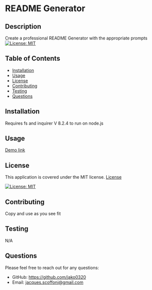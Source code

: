 
# README Generator

## Description
Create a professional README Generator with the appropriate prompts<br>
[![License: MIT](https://img.shields.io/badge/License-MIT-yellow.svg)](https://opensource.org/licenses/MIT)

## Table of Contents
- [Installation](#installation)
- [Usage](#usage)
- [License](#license)
- [Contributing](#contributing)
- [Testing](#testing)
- [Questions](#questions)

## Installation
Requires fs and inquirer V 8.2.4 to run on node.js

## Usage
<a href="https://drive.google.com/file/d/1ncFK2n5FpDOvVVbddUtWwT7zZJ37uLUS/view?usp=drive_link">Demo link</a>


## License

  
This application is covered under the MIT license. [License]( https://opensource.org/licenses/MIT )

  [![License: MIT](https://img.shields.io/badge/License-MIT-yellow.svg)](https://opensource.org/licenses/MIT)


## Contributing
Copy and use as you see fit

## Testing
N/A

## Questions
Please feel free to reach out for any questions:
- GitHub: https://github.com/jako0320
- Email: jacques.scoffoni@gmail.com
